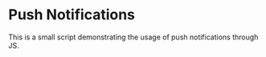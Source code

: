 # Push Notifications
 This is a small script demonstrating the usage of push notifications through JS.
